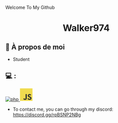 Welcome To My Github

<h1 align="center">Walker974</h1>


## 💼 À propos de moi

- Student

## 💻 :

<a href="https://www.lua.org" target="_blank" rel="noreferrer"> <img src="https://cdn.jsdelivr.net/gh/devicons/devicon/icons/lua/lua-plain-wordmark.svg" alt="php" width="40" height="40"/></a><a href="https://developer.mozilla.org/en-US/docs/Web/JavaScript" target="_blank" rel="noreferrer"> <img src="https://raw.githubusercontent.com/devicons/devicon/master/icons/javascript/javascript-original.svg" alt="javascript" width="40" height="40"/> </a> </p>

- To contact me, you can go through my discord: https://discord.gg/rpBSNP2NBg

